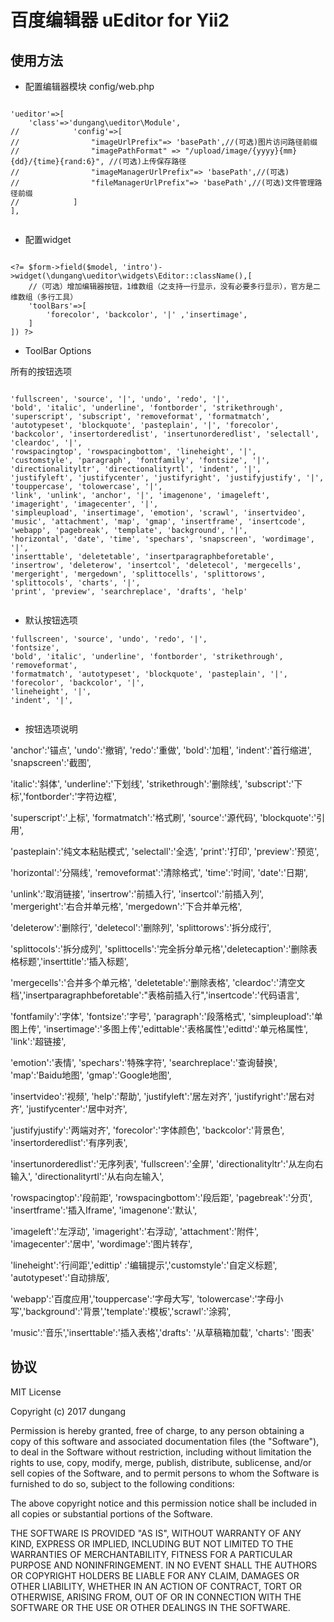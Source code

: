 # 百度编辑器 uEditor for Yii2


## 使用方法


- 配置编辑器模块 config/web.php


```

'ueditor'=>[
    'class'=>'dungang\ueditor\Module',
//            'config'=>[
//                "imageUrlPrefix"=> 'basePath',//(可选)图片访问路径前缀
//                "imagePathFormat" => "/upload/image/{yyyy}{mm}{dd}/{time}{rand:6}", //(可选)上传保存路径
//                "imageManagerUrlPrefix"=> 'basePath',//(可选)
//                "fileManagerUrlPrefix"=> 'basePath',//(可选)文件管理路径前缀
//            ]
],
    
```

- 配置widget

```

<?= $form->field($model, 'intro')->widget(\dungang\ueditor\widgets\Editor::className(),[
    //（可选）增加编辑器按钮，1维数组（之支持一行显示，没有必要多行显示），官方是二维数组（多行工具）
    'toolBars'=>[
        'forecolor', 'backcolor', '|' ,'insertimage', 
    ]
]) ?>

```

- ToolBar Options

所有的按钮选项

```

'fullscreen', 'source', '|', 'undo', 'redo', '|',
'bold', 'italic', 'underline', 'fontborder', 'strikethrough', 'superscript', 'subscript', 'removeformat', 'formatmatch', 'autotypeset', 'blockquote', 'pasteplain', '|', 'forecolor', 'backcolor', 'insertorderedlist', 'insertunorderedlist', 'selectall', 'cleardoc', '|',
'rowspacingtop', 'rowspacingbottom', 'lineheight', '|',
'customstyle', 'paragraph', 'fontfamily', 'fontsize', '|',
'directionalityltr', 'directionalityrtl', 'indent', '|',
'justifyleft', 'justifycenter', 'justifyright', 'justifyjustify', '|', 'touppercase', 'tolowercase', '|',
'link', 'unlink', 'anchor', '|', 'imagenone', 'imageleft', 'imageright', 'imagecenter', '|',
'simpleupload', 'insertimage', 'emotion', 'scrawl', 'insertvideo', 'music', 'attachment', 'map', 'gmap', 'insertframe', 'insertcode', 'webapp', 'pagebreak', 'template', 'background', '|',
'horizontal', 'date', 'time', 'spechars', 'snapscreen', 'wordimage', '|',
'inserttable', 'deletetable', 'insertparagraphbeforetable', 'insertrow', 'deleterow', 'insertcol', 'deletecol', 'mergecells', 'mergeright', 'mergedown', 'splittocells', 'splittorows', 'splittocols', 'charts', '|',
'print', 'preview', 'searchreplace', 'drafts', 'help'
            
```

- 默认按钮选项

```
'fullscreen', 'source', 'undo', 'redo', '|',
'fontsize',
'bold', 'italic', 'underline', 'fontborder', 'strikethrough', 'removeformat',
'formatmatch', 'autotypeset', 'blockquote', 'pasteplain', '|',
'forecolor', 'backcolor', '|',
'lineheight', '|',
'indent', '|',
            
```

- 按钮选项说明

'anchor':'锚点', 'undo':'撤销', 'redo':'重做', 'bold':'加粗', 'indent':'首行缩进', 'snapscreen':'截图',

'italic':'斜体', 'underline':'下划线', 'strikethrough':'删除线', 'subscript':'下标','fontborder':'字符边框',

'superscript':'上标', 'formatmatch':'格式刷', 'source':'源代码', 'blockquote':'引用',

'pasteplain':'纯文本粘贴模式', 'selectall':'全选', 'print':'打印', 'preview':'预览',

'horizontal':'分隔线', 'removeformat':'清除格式', 'time':'时间', 'date':'日期',

'unlink':'取消链接', 'insertrow':'前插入行', 'insertcol':'前插入列', 'mergeright':'右合并单元格', 'mergedown':'下合并单元格',

'deleterow':'删除行', 'deletecol':'删除列', 'splittorows':'拆分成行',

'splittocols':'拆分成列', 'splittocells':'完全拆分单元格','deletecaption':'删除表格标题','inserttitle':'插入标题',

'mergecells':'合并多个单元格', 'deletetable':'删除表格', 'cleardoc':'清空文档','insertparagraphbeforetable':"表格前插入行",'insertcode':'代码语言',

'fontfamily':'字体', 'fontsize':'字号', 'paragraph':'段落格式', 'simpleupload':'单图上传', 'insertimage':'多图上传','edittable':'表格属性','edittd':'单元格属性', 'link':'超链接',

'emotion':'表情', 'spechars':'特殊字符', 'searchreplace':'查询替换', 'map':'Baidu地图', 'gmap':'Google地图',

'insertvideo':'视频', 'help':'帮助', 'justifyleft':'居左对齐', 'justifyright':'居右对齐', 'justifycenter':'居中对齐',

'justifyjustify':'两端对齐', 'forecolor':'字体颜色', 'backcolor':'背景色', 'insertorderedlist':'有序列表',

'insertunorderedlist':'无序列表', 'fullscreen':'全屏', 'directionalityltr':'从左向右输入', 'directionalityrtl':'从右向左输入',

'rowspacingtop':'段前距', 'rowspacingbottom':'段后距',  'pagebreak':'分页', 'insertframe':'插入Iframe', 'imagenone':'默认',

'imageleft':'左浮动', 'imageright':'右浮动', 'attachment':'附件', 'imagecenter':'居中', 'wordimage':'图片转存',

'lineheight':'行间距','edittip' :'编辑提示','customstyle':'自定义标题', 'autotypeset':'自动排版',

'webapp':'百度应用','touppercase':'字母大写', 'tolowercase':'字母小写','background':'背景','template':'模板','scrawl':'涂鸦',

'music':'音乐','inserttable':'插入表格','drafts': '从草稿箱加载', 'charts': '图表'

## 协议

MIT License

Copyright (c) 2017 dungang

Permission is hereby granted, free of charge, to any person obtaining a copy
of this software and associated documentation files (the "Software"), to deal
in the Software without restriction, including without limitation the rights
to use, copy, modify, merge, publish, distribute, sublicense, and/or sell
copies of the Software, and to permit persons to whom the Software is
furnished to do so, subject to the following conditions:

The above copyright notice and this permission notice shall be included in all
copies or substantial portions of the Software.

THE SOFTWARE IS PROVIDED "AS IS", WITHOUT WARRANTY OF ANY KIND, EXPRESS OR
IMPLIED, INCLUDING BUT NOT LIMITED TO THE WARRANTIES OF MERCHANTABILITY,
FITNESS FOR A PARTICULAR PURPOSE AND NONINFRINGEMENT. IN NO EVENT SHALL THE
AUTHORS OR COPYRIGHT HOLDERS BE LIABLE FOR ANY CLAIM, DAMAGES OR OTHER
LIABILITY, WHETHER IN AN ACTION OF CONTRACT, TORT OR OTHERWISE, ARISING FROM,
OUT OF OR IN CONNECTION WITH THE SOFTWARE OR THE USE OR OTHER DEALINGS IN THE
SOFTWARE.
